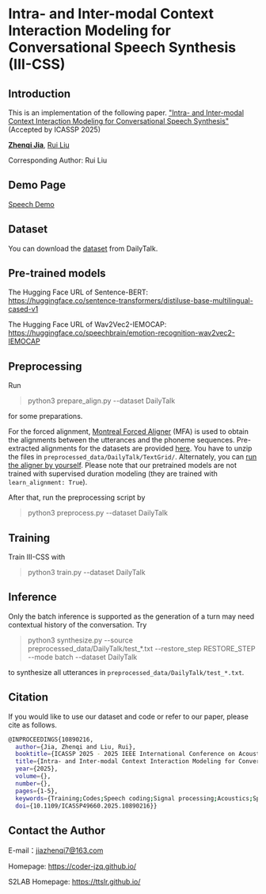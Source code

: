 # Intra- and Inter-modal Context Interaction Modeling for Conversational Speech Synthesis (III-CSS)




## Introduction

This is an implementation of the following paper. ["Intra- and Inter-modal Context Interaction Modeling for Conversational Speech Synthesis"](https://ieeexplore.ieee.org/document/10890216) (Accepted by ICASSP 2025)

[**Zhenqi Jia**](https://coder-jzq.github.io/), [Rui Liu](https://ttslr.github.io/people.html)

Corresponding Author: Rui Liu




## Demo Page

[Speech Demo](https://coder-jzq.github.io/ICASSP2025-IIICSS-Website/)




## Dataset

You can download the [dataset](https://drive.google.com/drive/folders/1WRt-EprWs-2rmYxoWYT9_13omlhDHcaL) from DailyTalk.




## Pre-trained models

The Hugging Face URL of Sentence-BERT:  https://huggingface.co/sentence-transformers/distiluse-base-multilingual-cased-v1

The Hugging Face URL of Wav2Vec2-IEMOCAP: https://huggingface.co/speechbrain/emotion-recognition-wav2vec2-IEMOCAP




## Preprocessing

Run

> python3 prepare_align.py --dataset DailyTalk

for some preparations.

For the forced alignment, [Montreal Forced Aligner](https://montreal-forced-aligner.readthedocs.io/en/latest/) (MFA) is used to obtain the alignments between the utterances and the phoneme sequences. Pre-extracted alignments for the datasets are provided [here](https://drive.google.com/drive/folders/1fizpyOiQ1lG2UDaMlXnT3Ll4_j6Xwg7K?usp=sharing). You have to unzip the files in `preprocessed_data/DailyTalk/TextGrid/`. Alternately, you can [run the aligner by yourself](https://montreal-forced-aligner.readthedocs.io/en/latest/user_guide/workflows/index.html). Please note that our pretrained models are not trained with supervised duration modeling (they are trained with `learn_alignment: True`).

After that, run the preprocessing script by

> python3 preprocess.py --dataset DailyTalk




## Training

Train III-CSS with

> python3 train.py --dataset DailyTalk




## Inference

Only the batch inference is supported as the generation of a turn may need contextual history of the conversation. Try

> python3 synthesize.py --source preprocessed_data/DailyTalk/test_*.txt --restore_step RESTORE_STEP --mode batch --dataset DailyTalk

to synthesize all utterances in `preprocessed_data/DailyTalk/test_*.txt`.




## Citation

If you would like to use our dataset and code or refer to our paper, please cite as follows.
```bash
@INPROCEEDINGS{10890216,
  author={Jia, Zhenqi and Liu, Rui},
  booktitle={ICASSP 2025 - 2025 IEEE International Conference on Acoustics, Speech and Signal Processing (ICASSP)}, 
  title={Intra- and Inter-modal Context Interaction Modeling for Conversational Speech Synthesis}, 
  year={2025},
  volume={},
  number={},
  pages={1-5},
  keywords={Training;Codes;Speech coding;Signal processing;Acoustics;Speech synthesis;History;Context modeling;Conversational Speech Synthesis;Contrastive Learning;Conversational Prosody;Intra-modal Interaction;Inter-modal Interaction},
  doi={10.1109/ICASSP49660.2025.10890216}}

```




## Contact the Author

E-mail：jiazhenqi7@163.com

Homepage: https://coder-jzq.github.io/

S2LAB Homepage: https://ttslr.github.io/


